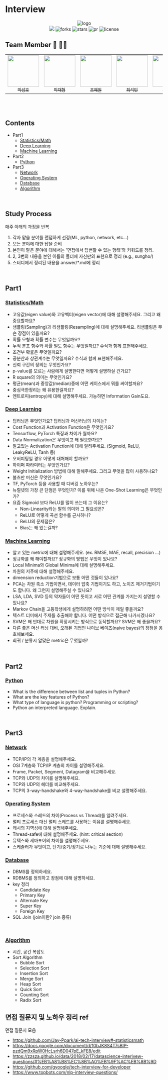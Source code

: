 # Interview  
<div align="center"> 
    <img src="logo.png" alt="logo"/>
    <br/>
    <a href="https://hits.seeyoufarm.com"><img src="https://i.imgur.com/ul7uF4g.png"/></a>
    <img src="https://img.shields.io/github/forks/Boostcamp-JoHan4Park/Interview-Study" alt="forks"/>
    <img src="https://img.shields.io/github/stars/Boostcamp-JoHan4Park/Interview-Study?color=yellow" alt="stars"/>
    <img src="https://img.shields.io/github/issues-pr/Boostcamp-JoHan4Park/Interview-Study?color=red" alt="pr"/>
    <img src="https://img.shields.io/github/license/Boostcamp-JoHan4Park/Interview-Study" alt="license"/>
</div>


## Team Member  🙋‍ 🙋‍♂️ 

<table>
  <tr>
    <td align="center">
      <a href="https://github.com/naem1023">
        <img src="https://avatars.githubusercontent.com/u/11407756?v=4" width="100px;" alt=""/>
        <br />
        <sub>박성호</sub>
      </a>
    </td>
    <td align="center">
      <a href="https://github.com/Jay-Ppark">
        <img src="https://avatars.githubusercontent.com/u/29303223?v=4" width="100px;" alt=""/>
        <br />
        <sub>박재형</sub>
      </a>
    </td>
    <td align="center">
      <a href="https://github.com/sala0320">
        <img src="https://avatars.githubusercontent.com/u/49435163?v=4" width="100px;" alt=""/>
        <br />
        <sub>조혜원</sub>
      </a>
    </td>
    <td align="center">
      <a href="https://github.com/RockMiin">
        <img src="https://avatars.githubusercontent.com/u/52374789?v=4" width="100px;" alt=""/>
        <br />
        <sub>최석민</sub>
      </a>
    </td>
    <td align="center">
      <a href="https://github.com/Junhyuk93">
        <img src="https://avatars.githubusercontent.com/u/61610411?v=4" width="100px;" alt=""/>
        <br />
        <sub>박준혁</sub>
      </a>
    </td>
    <td align="center">
      <a href="https://github.com/hanlyang0522">
        <img src="https://avatars.githubusercontent.com/u/67934041?v=4" width="100px;" alt=""/>
        <br />
        <sub>박범수</sub>
      </a>
    </td>
    <td align="center">
      <a href="https://github.com/GunwooHan">
        <img src="https://avatars.githubusercontent.com/u/76226252?v=4" width="100px;" alt=""/>
        <br />
        <sub>한건우</sub>
      </a>
    </td>
  </tr>
  <tr>
<!--     <td align="center">
      <img src="http://mazassumnida.wtf/api/mini/generate_badge?boj=pch1656">
    </td>
    <td align="center">
      <img src="http://mazassumnida.wtf/api/mini/generate_badge?boj=tph01198">
    </td>
    <td align="center">
      <img src="http://mazassumnida.wtf/api/mini/generate_badge?boj=procdso">
    </td>
    <td align="center">
      <img src="http://mazassumnida.wtf/api/mini/generate_badge?boj=gkdms325">
    </td>
    <td align="center">
      <img src="http://mazassumnida.wtf/api/mini/generate_badge?boj=tph01198">
    </td>
    <td align="center">
      <img src="http://mazassumnida.wtf/api/mini/generate_badge?boj=tph01198">
    </td>
    <td align="center">
      <img src="http://mazassumnida.wtf/api/mini/generate_badge?boj=tph01198"> -->
    </td>
  </tr>
</table>
<br>  

<br>

## Contents
* Part1
    * [Statistics/Math](#statistics/math)  
    * [Deep Learning](#deep-learning)  
    * [Machine Learning](#machine-learning)  
* Part2  
    * [Python](#python)  
* Part3
    * [Network](#network)  
    * [Operating System](#operating-system)
    * [Database](#database)
    * [Algorithm](#algorithm)
<br>

## Study Process
매주 아래의 과정을 반복

1. 각자 맡을 분야를 랜덤하게 선정(ML, python, network, etc...)
2. 모든 분야에 대한 답을 준비
3. 본인이 맡은 분야에 대해서는 '면접에서 답변할 수 있는 형태'와 키워드를 정리.
4. 2, 3번의 내용을 본인 이름의 폴더에 자신만의 표현으로 정리 
(e.g., sungho/)
5. 스터디에서 정리된 내용을 answer/*.md에 정리
<br>

## Part1  
### [Statistics/Math](./answers/statistics-math.md)  

* 고유값(eigen value)와 고유벡터(eigen vector)에 대해 설명해주세요. 그리고 왜 중요할까요?  
* 샘플링(Sampling)과 리샘플링(Resampling)에 대해 설명해주세요. 리샘플링은 무슨 장점이 있을까요?  
* 확률 모형과 확률 변수는 무엇일까요?  
* 누적 분포 함수와 확률 밀도 함수는 무엇일까요? 수식과 함께 표현해주세요.  
* 조건부 확률은 무엇일까요?  
* 공분산과 상관계수는 무엇일까요? 수식과 함께 표현해주세요.  
* 신뢰 구간의 정의는 무엇인가요?  
* p-value를 모르는 사람에게 설명한다면 어떻게 설명하실 건가요?  
* R square의 의미는 무엇인가요?  
* 평균(mean)과 중앙값(median)중에 어떤 케이스에서 뭐를 써야할까요?  
* 중심극한정리는 왜 유용한걸까요?  
* 엔트로피(entropy)에 대해 설명해주세요. 가능하면 Information Gain도요.  

### [Deep Learning](./answers/deep-learning.md)  

* 딥러닝은 무엇인가요? 딥러닝과 머신러닝의 차이는?  
* Cost Function과 Activation Function은 무엇인가요?  
* Tensorflow, PyTorch 특징과 차이가 뭘까요?  
* Data Normalization은 무엇이고 왜 필요한가요?  
* 알고있는 Activation Function에 대해 알려주세요. (Sigmoid, ReLU, LeakyReLU, Tanh 등)  
* 오버피팅일 경우 어떻게 대처해야 할까요?  
* 하이퍼 파라미터는 무엇인가요?  
* Weight Initialization 방법에 대해 말해주세요. 그리고 무엇을 많이 사용하나요?  
* 볼츠만 머신은 무엇인가요?  
* TF, PyTorch 등을 사용할 때 디버깅 노하우는?  
* 뉴럴넷의 가장 큰 단점은 무엇인가? 이를 위해 나온 One-Shot Learning은 무엇인가?  
* 요즘 Sigmoid 보다 ReLU를 많이 쓰는데 그 이유는?  
  * Non-Linearity라는 말의 의미와 그 필요성은?  
  * ReLU로 어떻게 곡선 함수를 근사하나?  
  * ReLU의 문제점은?  
  * Bias는 왜 있는걸까?  

### [Machine Learning](./answers/machine-learning.md)  

* 알고 있는 metric에 대해 설명해주세요. (ex. RMSE, MAE, recall, precision ...)  
* 정규화를 왜 해야할까요? 정규화의 방법은 무엇이 있나요?  
* Local Minima와 Global Minima에 대해 설명해주세요.  
* 차원의 저주에 대해 설명해주세요.  
* dimension reduction기법으로 보통 어떤 것들이 있나요?  
* PCA는 차원 축소 기법이면서, 데이터 압축 기법이기도 하고, 노이즈 제거기법이기도 합니다. 왜 그런지 설명해주실 수 있나요?  
* LSA, LDA, SVD 등의 약자들이 어떤 뜻이고 서로 어떤 관계를 가지는지 설명할 수 있나요?  
* Markov Chain을 고등학생에게 설명하려면 어떤 방식이 제일 좋을까요?  
* 텍스트 더미에서 주제를 추출해야 합니다. 어떤 방식으로 접근해 나가시겠나요?  
* SVM은 왜 반대로 차원을 확장시키는 방식으로 동작할까요? SVM은 왜 좋을까요?  
* 다른 좋은 머신 러닝 대비, 오래된 기법인 나이브 베이즈(naive bayes)의 장점을 옹호해보세요.  
* 회귀 / 분류시 알맞은 metric은 무엇일까?  

<br>

## Part2
### [Python](./answers/python.md)  

* What is the difference between list and tuples in Python?  
* What are the key features of Python?  
* What type of language is python? Programming or scripting?  
* Python an interpreted language. Explain.  

<br>

## Part3
### [Network](./answers/network.md)  

* TCP/IP의 각 계층을 설명해주세요.  
* OSI 7계층와 TCP/IP 계층의 차이를 설명해주세요.  
* Frame, Packet, Segment, Datagram을 비교해주세요.  
* TCP와 UDP의 차이를 설명해주세요.  
* TCP와 UDP의 헤더를 비교해주세요.  
* TCP의 3-way-handshake와 4-way-handshake를 비교 설명해주세요.  

### [Operating System](./answers/operatingsystem.md)  

* 프로세스와 스레드의 차이(Process vs Thread)를 알려주세요.  
* 멀티 프로세스 대신 멀티 스레드를 사용하는 이유를 설명해주세요.  
* 캐시의 지역성에 대해 설명해주세요.  
* Thread-safe에 대해 설명해주세요. (hint: critical section)  
* 뮤텍스와 세마포어의 차이를 설명해주세요.  
* 스케줄러가 무엇이고, 단기/중기/장기로 나누는 기준에 대해 설명해주세요.  

### [Database](./answers/database.md)  

* DBMS를 정의하세요.
* RDBMS를 정의하고 장점에 대해 설명하세요.  
* key 정리
    * Candidate Key  
    * Primary Key  
    * Alternate Key  
    * Super Key  
    * Foreign Key  
* SQL Join (join이란? join 종류)
<br>

### [Algorithm](./answers/algorithm.md)
* 시간, 공간 복잡도  
* Sort Algorithm  
    * Bubble Sort  
    * Selection Sort  
    * Insertion Sort  
    * Merge Sort  
    * Heap Sort  
    * Quick Sort  
    * Counting Sort  
    * Radix Sort  

## 면접 질문지 및 노하우 정리 ref
면접 질문지 모음

- https://github.com/Jay-Ppark/ai-tech-interview#-statisticsmath
- https://docs.google.com/document/d/10bJK8S4T7sBIP-pzdQm9xRpW0HcLsrh6D047pE_kFE8/edit
- https://zzsza.github.io/data/2018/02/17/datascience-interivew-questions/#%EB%A8%B8%EC%8B%A0%EB%9F%AC%EB%8B%9D
- https://github.com/gyoogle/tech-interview-for-developer
- https://www.topbots.com/nlp-interview-questions/
